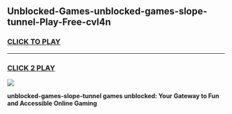 
## Unblocked-Games-unblocked-games-slope-tunnel-Play-Free-cvl4n
<h3>
<a href="https://premium76.site?title=unblocked-games-slope-tunnel&ref=18A">CLICK TO PLAY</a></h3>
<hr>

<h3>
<a href="https://premium76.site?title=unblocked-games-slope-tunnel&ref=18A">CLICK 2 PLAY</a>
  
</h3>

<a href="https://premium76.site?title=unblocked-games-slope-tunnel&ref=18A"><img src="https://clearcache.store/games.png"></a>


**unblocked-games-slope-tunnel games unblocked: Your Gateway to Fun and Accessible Online Gaming**
